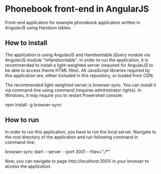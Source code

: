 # Phonebook front-end in AngularJS


Front-end application for example phonebook application written in AngularJS using Handson tables.

## How to install

The application is using AngularJS and Handsontable jQuery module via AngularJS module "nHandsontable". In order to run the application, it is recommended to install a light-weighted 
server (required for AngularJS to be able to access theme HTML files). All JavaScript libraries required by this application are, either included in this repository, or loaded from CDN.

The recommended light-weighted server is browser-sync. You can install it via command-line using command (requires administrator rights). In Windows, it may require you to restart Powershell console:

npm install -g browser-sync


## How to run

In order to run this application, you have to run the local server. Navigate to the root directory of the application and run following command in command-line:

browser-sync start --server --port 3001 --files="./*"


Now, you can navigate to page http://localhost:3001/ in your browser to access the application.